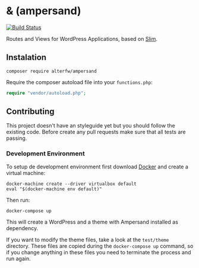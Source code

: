 & (ampersand)
=============

[![Build Status](https://travis-ci.org/alterfw/ampersand.svg)](https://travis-ci.org/alterfw/ampersand)

Routes and Views for WordPress Applications, based on [Slim](http://www.slimframework.com/).

## Instalation

    composer require alterfw/ampersand

Require the composer autoload file into your `functions.php`:

```php
require "vendor/autoload.php";
```

## Contributing

This project doesn't have an styleguide yet but you should follow the existing code.
Before create any pull requests make sure that all tests are passing.

### Development Environment

To setup de development environment first download [Docker](https://www.docker.com/) and create a virtual machine:

    docker-machine create --driver virtualbox default
    eval "$(docker-machine env default)"

Then run:

    docker-compose up

This will create a WordPress and a theme with Ampersand installed as dependency.

If you want to modify the theme files, take a look at the `test/theme` directory. These files are copied during the `docker-compose up` command, so if you change anything in these files you need to terminate the process and run again.
